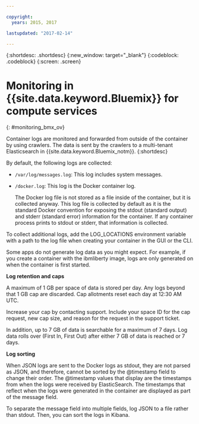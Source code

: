 ```yaml
---

copyright:
  years: 2015, 2017

lastupdated: "2017-02-14"

---
```



{:shortdesc: .shortdesc}
{:new_window: target="_blank"}
{:codeblock: .codeblock}
{:screen: .screen}


# Monitoring in {{site.data.keyword.Bluemix}} for compute services
{: #monitoring_bmx_ov}

Container logs are monitored and forwarded from outside of the container by using crawlers. The data is sent by the crawlers to a
multi-tenant Elasticsearch in {{site.data.keyword.Bluemix_notm}}.
{:shortdesc}

By default, the following logs are collected:

* `/var/log/messages.log`: This log includes system messages.

* `/docker.log`: This log is the Docker container log.

    The Docker log file is not stored as a file inside of the container, but it is collected anyway. This log file is collected 
    by default as it is the standard Docker convention for exposing the stdout (standard output) and stderr (standard error) information 
    for the container. If any container process prints to stdout or stderr, that information is collected.

To collect additional logs, add the LOG_LOCATIONS environment variable with a path to the log file when creating your container 
in the GUI or the CLI.

Some apps do not generate log data as you might expect. For example, if you create a container with the ibmliberty image, logs are 
only generated on when the container is first started.

**Log retention and caps**
    
A maximum of 1 GB per space of data is stored per day. Any logs beyond that 1 GB cap are discarded. Cap allotments reset each 
day at 12:30 AM UTC. 

Increase your cap by contacting support. Include your space ID for the cap request, new cap size, and reason for the request 
in the support ticket.

In addition, up to 7 GB of data is searchable for a maximum of 7 days. Log data rolls over (First In, First Out) after either 7 GB of data is reached or 7 days.

**Log sorting**

When JSON logs are sent to the Docker logs as stdout, they are not parsed as JSON, and therefore, cannot be sorted by the @timestamp field to change their order. The @timestamp values that display are the timestamps from when the logs were received by ElasticSearch. The timestamps that reflect when the logs were generated in the container are displayed as part of the message field.

To separate the message field into multiple fields, log JSON to a file rather than stdout. Then, you can sort the logs in Kibana.


